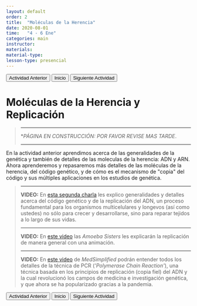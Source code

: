 ```yaml
---
layout: default
order: 2
title:  "Moléculas de la Herencia"
date: 2020-08-01
time:   "4 - 6 Ene"
categories: main
instructor: 
materials: 
material-type: 
lesson-type: presencial
---
```


<a href="https://pesalerno.github.io/genetica2021/main/2020/08/01/1_introduccion.html"><button>Actividad Anterior</button></a>		<a href="https://pesalerno.github.io/genetica2021/"><button>Inicio</button></a>    <a href="https://pesalerno.github.io/genetica2021/main/2020/08/01/3_mutaciones.html"><button>Siguiente Actividad</button></a>

# Moléculas de la Herencia y Replicación

>---------------------
> **PÁGINA EN CONSTRUCCIÓN: POR FAVOR REVISE MAS TARDE*. 
>
> ----------------------
> 

En la actividad anterior aprendimos acerca de las generalidades de la genética y también de detalles de las moleculas de la herencia: ADN y ARN. Ahora aprenderemos y repasaremos más detalles de las moléculas de la herencia, del código genético, y de cómo es el mecanismo de "copia" del código y sus múltiples aplicaciones en los estudios de genética. 


>----------------
>
>**VIDEO:** En [esta segunda charla](https://www.loom.com/share/76a21b4c8c64441db45a04bb11d1e2ec) les explico generalidades y detalles acerca del código genético y de la replicación del ADN, un proceso fundamental para los organismos multicelulares y longevos (así como ustedes) no sólo para crecer y desarrollarse, sino para reparar tejidos a lo largo de sus vidas. 
>
>-----------------
>
>**VIDEO:** En [este video](https://www.youtube.com/watch?v=Qqe4thU-os8) las *Amoeba Sisters* les explicarán la replicación de manera general con una animación. 
>
>-------------------
>**VIDEO:** En [este video](https://www.youtube.com/watch?v=uKeMiAZ8Zu4) de *MedSimplified* podrán entender todos los detalles de la técnica de PCR (*'Polymerase Chain Reaction'*), una técnica basada en los principios de replicación (copia fiel) del ADN y la cual revolucionó los campos de medicina e investigación genética, y que ahora se ha popularizado gracias a la pandemia.  


<a href="https://pesalerno.github.io/genetica2021/main/2020/08/01/1_introduccion.html"><button>Actividad Anterior</button></a>		<a href="https://pesalerno.github.io/genetica2021/"><button>Inicio</button></a>    <a href="https://pesalerno.github.io/genetica2021/main/2020/08/01/3_mutaciones.html"><button>Siguiente Actividad</button></a>
